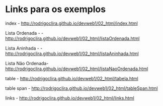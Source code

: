 # Links para os exemplos


index - http://rodrigoclira.github.io/devweb1/02_html/index.html

Lista Ordenada - - http://rodrigoclira.github.io/devweb1/02_html/listaOrdenada.html

Lista Aninhada - - http://rodrigoclira.github.io/devweb1/02_html/listaAninhada.html

Lista Não Ordenada- http://rodrigoclira.github.io/devweb1/02_html/listaNaoOrdenada.html

table - http://rodrigoclira.github.io/devweb1/02_html/tabela.html

table span - http://rodrigoclira.github.io/devweb1/02_html/tableSpan.html

links - http://rodrigoclira.github.io/devweb1/02_html/links.html
